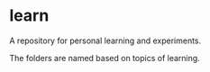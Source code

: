 # learn
A repository for personal learning and experiments.

The folders are named based on topics of learning. 


